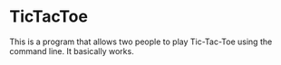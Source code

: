 # TicTacToe

This is a program that allows two people to play Tic-Tac-Toe using the command line. It basically works.
